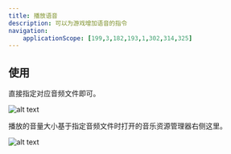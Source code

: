```yaml
---
title: 播放语音
description: 可以为游戏增加语音的指令
navigation:
    applicationScope: [199,3,182,193,1,302,314,325]
---
```


## 使用

直接指定对应音频文件即可。

![alt text](https://assbak.gcw.wiki/gcw/image/zh_hans/commands/audio/playvoice/image.png)

播放的音量大小基于指定音频文件时打开的音乐资源管理器右侧这里。

![alt text](https://assbak.gcw.wiki/gcw/image/zh_hans/commands/audio/playvoice/image-1.png)
